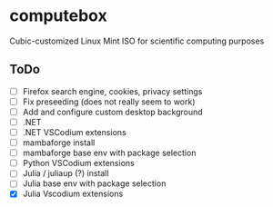 # computebox
Cubic-customized Linux Mint ISO for scientific computing purposes

## ToDo

- [ ] Firefox search engine, cookies, privacy settings
- [ ] Fix preseeding (does not really seem to work)
- [ ] Add and configure custom desktop background
- [ ] .NET
- [ ] .NET VSCodium extensions
- [ ] mambaforge install
- [ ] mambaforge base env with package selection
- [ ] Python VSCodium extensions
- [ ] Julia / juliaup (?) install
- [ ] Julia base env with package selection
- [x] Julia Vscodium extensions